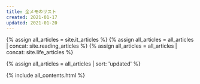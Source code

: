 ```yaml
---
title: 全メモのリスト
created: 2021-01-17
updated: 2021-01-20
---
```

{% assign all_articles = site.it_articles %}
{% assign all_articles = all_articles | concat: site.reading_articles %}
{% assign all_articles = all_articles | concat: site.life_articles %}

{% assign all_articles = all_articles | sort: 'updated' %}

{% include all_contents.html %}

